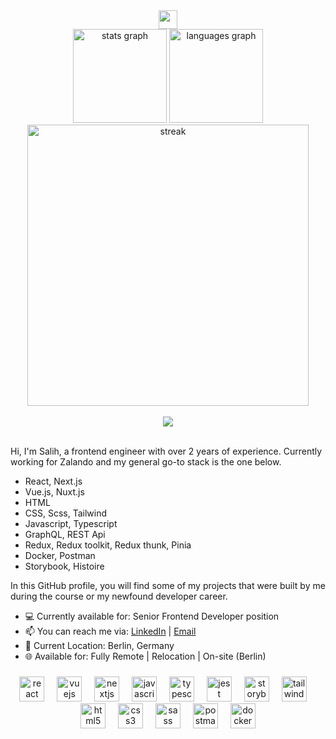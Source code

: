 <div align="center">
  <img height="30" src="https://readme-typing-svg.demolab.com?font=Fira+Code&weight=500&size=25&duration=2500&pause=6500&color=255FA9&vCenter=true&width=435&height=30&lines=Salih+-+Frontend+Developer+%F0%9F%91%8B"  />
</div>
<div align="center">
  <img src="https://github-readme-stats-sigma-five.vercel.app/api?username=zorro-ftw&hide_title=false&card_width=320&hide_rank=false&show_icons=true&include_all_commits=true&count_private=true&disable_animations=false&theme=dracula&locale=en&hide_border=false" height="150" alt="stats graph"  />
  <img src="https://github-readme-stats-sigma-five.vercel.app/api/top-langs?username=zorro-ftw&locale=en&hide_title=false&layout=compact&card_width=320&langs_count=5&theme=dracula&hide_border=false&hide=dart" height="150" alt="languages graph"  />
</div>
<div align="center">
  <img src="https://streak-stats.demolab.com?user=zorro-ftw&theme=radical" width="450" alt="streak" />
</div>
<br/>
<div align="center">
  <img src="https://api.visitorbadge.io/api/visitors?path=github.com%2Fzorro-ftw&countColor=%23263759" />
</div>
<br/>

Hi, I'm Salih, a frontend engineer with over 2 years of experience. Currently working for Zalando and my general go-to stack is the one below.

* React, Next.js
* Vue.js, Nuxt.js
* HTML
* CSS, Scss, Tailwind
* Javascript, Typescript
* GraphQL, REST Api
* Redux, Redux toolkit, Redux thunk, Pinia
* Docker, Postman
* Storybook, Histoire

In this GitHub profile, you will find some of my projects that were built by me during the course or my newfound developer career.

* 💻 Currently available for: Senior Frontend Developer position
* 📫 You can reach me via: [LinkedIn](https://www.linkedin.com/in/zorersalih/) | [Email](mailto:zorer.salih@gmail.com)
* 📍 Current Location: Berlin, Germany
* 🌐 Available for: Fully Remote | Relocation | On-site (Berlin)

###

<div align="center">
  <img src="https://cdn.jsdelivr.net/gh/devicons/devicon/icons/react/react-original.svg" height="40" alt="react logo"  />
  <img width="12" />
  <img src="https://cdn.jsdelivr.net/gh/devicons/devicon/icons/vuejs/vuejs-original.svg" height="40" alt="vuejs logo"  />
  <img width="12" />
  <img src="https://cdn.jsdelivr.net/gh/devicons/devicon/icons/nextjs/nextjs-original.svg" height="40" alt="nextjs logo"  />
  <img width="12" />
  <img src="https://cdn.jsdelivr.net/gh/devicons/devicon/icons/javascript/javascript-original.svg" height="40" alt="javascript logo"  />
  <img width="12" />
  <img src="https://cdn.jsdelivr.net/gh/devicons/devicon/icons/typescript/typescript-original.svg" height="40" alt="typescript logo"  />
  <img width="12" />
  <img src="https://cdn.jsdelivr.net/gh/devicons/devicon/icons/jest/jest-plain.svg" height="40" alt="jest logo"  />
  <img width="12" />
  <img src="https://cdn.jsdelivr.net/gh/devicons/devicon/icons/storybook/storybook-original.svg" height="40" alt="storybook logo"  />
  <img width="12" />
  <img src="https://skillicons.dev/icons?i=tailwind" height="40" alt="tailwindcss logo"  />
  <img width="12" />
  <img src="https://cdn.simpleicons.org/html5/E34F26" height="40" alt="html5 logo"  />
  <img width="12" />
  <img src="https://cdn.simpleicons.org/css3/1572B6" height="40" alt="css3 logo"  />
  <img width="12" />
  <img src="https://cdn.simpleicons.org/sass/CC6699" height="40" alt="sass logo"  />
  <img width="12" />
  <img src="https://cdn.simpleicons.org/postman/FF6C37" height="40" alt="postman logo"  />
  <img width="12" />
  <img src="https://cdn.simpleicons.org/docker/2496ED" height="40" alt="docker logo"  />
</div>

###
